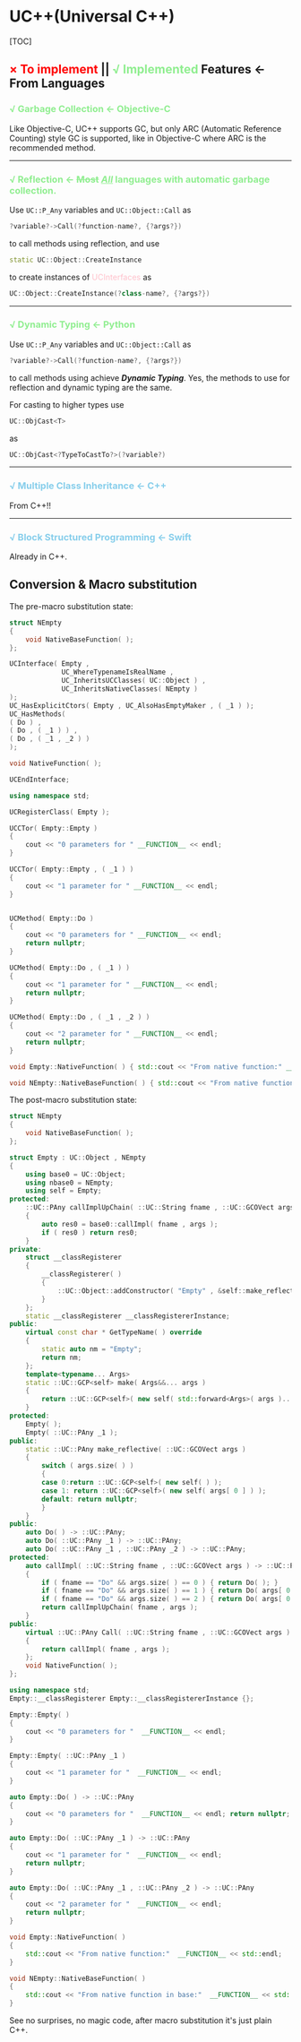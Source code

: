 # UC++(Universal C++)


[TOC]

## <span style="color:red">× To implement</span> || <span style="color:lightgreen">√ Implemented</span> Features ← From Languages

### <span style="color:lightgreen">√ Garbage Collection  ← Objective-C</span>
Like Objective-C, UC++ supports GC, but only ARC (Automatic Reference Counting) style GC is supported, like in Objective-C where ARC is the recommended method.

------

### <span style="color:lightgreen">√ Reflection ← ~~Most~~ <u>***All***</u> languages with automatic garbage collection.</span>

Use `UC::P_Any` variables and `UC::Object::Call` as 

```C++
?variable?->Call(?function-name?, {?args?})
```

to call methods using reflection, and use 
```C++
static UC::Object::CreateInstance
```
to create instances of <span style="color:pink">UCInterfaces</span> as

```C++
UC::Object::CreateInstance(?class-name?, {?args?})
```

------

### <span style="color:lightgreen">√ Dynamic Typing ← Python</span>

Use `UC::P_Any` variables and `UC::Object::Call` as 

```C++
?variable?->Call(?function-name?, {?args?})
```

to call methods using achieve ***Dynamic Typing***. Yes, the methods to use for reflection and dynamic typing are the same. 

For casting to higher types use 
```C++
UC::ObjCast<T>
```
as 

```C++
UC::ObjCast<?TypeToCastTo?>(?variable?)
```

------


### <span style="color:skyblue">√ Multiple Class Inheritance ← C++</span>
From C++!!

------

### <span style="color:skyblue">√ Block Structured Programming ← Swift</span>
Already in C++.



## Conversion & Macro substitution

The pre-macro substitution state:

```C++
struct NEmpty
{
	void NativeBaseFunction( );
};

UCInterface( Empty ,
			 UC_WhereTypenameIsRealName ,
			 UC_InheritsUCClasses( UC::Object ) ,
			 UC_InheritsNativeClasses( NEmpty )
);
UC_HasExplicitCtors( Empty , UC_AlsoHasEmptyMaker , ( _1 ) );
UC_HasMethods(
( Do ) ,
( Do , ( _1 ) ) ,
( Do , ( _1 , _2 ) )
);

void NativeFunction( );

UCEndInterface;

using namespace std;

UCRegisterClass( Empty );

UCCTor( Empty::Empty )
{
	cout << "0 parameters for " __FUNCTION__ << endl;
}

UCCTor( Empty::Empty , ( _1 ) )
{
	cout << "1 parameter for " __FUNCTION__ << endl;
}


UCMethod( Empty::Do )
{
	cout << "0 parameters for " __FUNCTION__ << endl;
	return nullptr;
}

UCMethod( Empty::Do , ( _1 ) )
{
	cout << "1 parameter for " __FUNCTION__ << endl;
	return nullptr;
}

UCMethod( Empty::Do , ( _1 , _2 ) )
{
	cout << "2 parameter for " __FUNCTION__ << endl;
	return nullptr;
}

void Empty::NativeFunction( ) { std::cout << "From native function:" __FUNCTION__ << std::endl; }

void NEmpty::NativeBaseFunction( ) { std::cout << "From native function in base:" __FUNCTION__ << std::endl; }
```

The post-macro substitution state:

```C++
struct NEmpty
{
	void NativeBaseFunction( );
};

struct Empty : UC::Object , NEmpty
{
	using base0 = UC::Object;
	using nbase0 = NEmpty;
	using self = Empty;
protected:
	::UC::PAny callImplUpChain( ::UC::String fname , ::UC::GCOVect args )
	{
		auto res0 = base0::callImpl( fname , args );
		if ( res0 ) return res0;
	}
private:
	struct __classRegisterer
	{
		__classRegisterer( )
		{
			::UC::Object::addConstructor( "Empty" , &self::make_reflective );
		}
	};
	static __classRegisterer __classRegistererInstance;
public:
	virtual const char * GetTypeName( ) override
	{
		static auto nm = "Empty";
		return nm;
	};
	template<typename... Args>
	static ::UC::GCP<self> make( Args&&... args )
	{
		return ::UC::GCP<self>( new self( std::forward<Args>( args )... ) );
	}
protected:
	Empty( );
	Empty( ::UC::PAny _1 );
public:
	static ::UC::PAny make_reflective( ::UC::GCOVect args )
	{
		switch ( args.size( ) )
		{
		case 0:return ::UC::GCP<self>( new self( ) );
		case 1: return ::UC::GCP<self>( new self( args[ 0 ] ) );
		default: return nullptr;
		}
	}
public:
	auto Do( ) -> ::UC::PAny;
	auto Do( ::UC::PAny _1 ) -> ::UC::PAny;
	auto Do( ::UC::PAny _1 , ::UC::PAny _2 ) -> ::UC::PAny;
protected:
	auto callImpl( ::UC::String fname , ::UC::GCOVect args ) -> ::UC::PAny
	{
		if ( fname == "Do" && args.size( ) == 0 ) { return Do( ); }
		if ( fname == "Do" && args.size( ) == 1 ) { return Do( args[ 0 ] ); }
		if ( fname == "Do" && args.size( ) == 2 ) { return Do( args[ 0 ] , args[ 1 ] ); }
		return callImplUpChain( fname , args );
	}
public:
	virtual ::UC::PAny Call( ::UC::String fname , ::UC::GCOVect args ) override
	{
		return callImpl( fname , args );
	};
	void NativeFunction( );
};

using namespace std;
Empty::__classRegisterer Empty::__classRegistererInstance {};

Empty::Empty( )
{
	cout << "0 parameters for "  __FUNCTION__ << endl;
}

Empty::Empty( ::UC::PAny _1 )
{
	cout << "1 parameter for "  __FUNCTION__ << endl;
}

auto Empty::Do( ) -> ::UC::PAny
{
	cout << "0 parameters for "  __FUNCTION__ << endl; return nullptr;
}

auto Empty::Do( ::UC::PAny _1 ) -> ::UC::PAny
{
	cout << "1 parameter for "  __FUNCTION__ << endl;
	return nullptr;
}

auto Empty::Do( ::UC::PAny _1 , ::UC::PAny _2 ) -> ::UC::PAny
{
	cout << "2 parameter for "  __FUNCTION__ << endl;
	return nullptr;
}

void Empty::NativeFunction( )
{
	std::cout << "From native function:"  __FUNCTION__ << std::endl;
}

void NEmpty::NativeBaseFunction( )
{
	std::cout << "From native function in base:"  __FUNCTION__ << std::endl;
}
```



See no surprises, no magic code, after macro substitution it's just plain C++.
